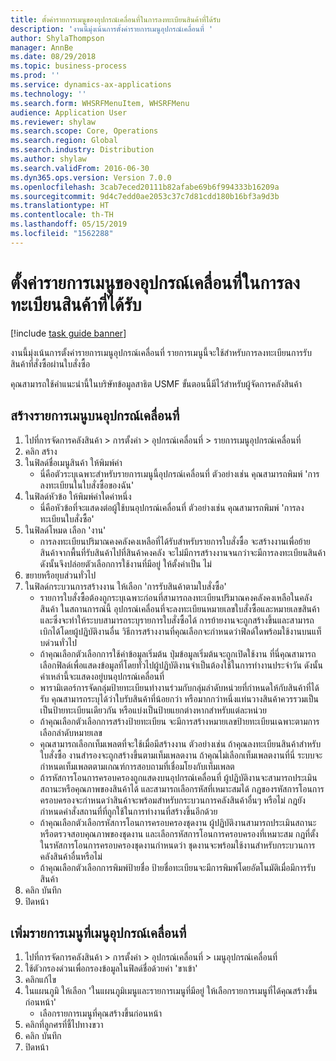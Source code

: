```yaml
---
title: ตั้งค่ารายการเมนูของอุปกรณ์เคลื่อนที่ในการลงทะเบียนสินค้าที่ได้รับ
description: 'งานนี้มุ่งเน้นการตั้งค่ารายการเมนูอุปกรณ์เคลื่อนที่ '
author: ShylaThompson
manager: AnnBe
ms.date: 08/29/2018
ms.topic: business-process
ms.prod: ''
ms.service: dynamics-ax-applications
ms.technology: ''
ms.search.form: WHSRFMenuItem, WHSRFMenu
audience: Application User
ms.reviewer: shylaw
ms.search.scope: Core, Operations
ms.search.region: Global
ms.search.industry: Distribution
ms.author: shylaw
ms.search.validFrom: 2016-06-30
ms.dyn365.ops.version: Version 7.0.0
ms.openlocfilehash: 3cab7eced20111b82afabe69b6f994333b16209a
ms.sourcegitcommit: 9d4c7edd0ae2053c37c7d81cdd180b16bf3a9d3b
ms.translationtype: HT
ms.contentlocale: th-TH
ms.lasthandoff: 05/15/2019
ms.locfileid: "1562288"
---
```

# <a name="set-up-a-mobile-device-menu-item-to-register-received-items"></a>ตั้งค่ารายการเมนูของอุปกรณ์เคลื่อนที่ในการลงทะเบียนสินค้าที่ได้รับ

[!include [task guide banner](../../includes/task-guide-banner.md)]

งานนี้มุ่งเน้นการตั้งค่ารายการเมนูอุปกรณ์เคลื่อนที่  รายการเมนูนี้จะใช้สำหรับการลงทะเบียนการรับสินค้าที่สั่งซื้อผ่านใบสั่งซื้อ  

คุณสามารถใช้คำแนะนำนี้ในบริษัทข้อมูลสาธิต USMF  ขั้นตอนนี้มีไว้สำหรับผู้จัดการคลังสินค้า


## <a name="create-a-mobile-device-menu-item"></a>สร้างรายการเมนูบนอุปกรณ์เคลื่อนที่
1. ไปที่การจัดการคลังสินค้า > การตั้งค่า > อุปกรณ์เคลื่อนที่ > รายการเมนูอุปกรณ์เคลื่อนที่
2. คลิก สร้าง
3. ในฟิลด์ชื่อเมนูสินค้า ให้พิมพ์ค่า
    * นี่คือตัวระบุเฉพาะสำหรับรายการเมนูนี้อุปกรณ์เคลื่อนที่  ตัวอย่างเช่น คุณสามารถพิมพ์ 'การลงทะเบียนในใบสั่งซื้อของฉัน'  
4. ในฟิลด์หัวข้อ ให้พิมพ์ค่าใดค่าหนึ่ง
    * นี่คือหัวข้อที่จะแสดงต่อผู้ใช้บนอุปกรณ์เคลื่อนที่  ตัวอย่างเช่น คุณสามารถพิมพ์ 'การลงทะเบียนใบสั่งซื้อ'  
5. ในฟิลด์โหมด เลือก 'งาน'
    * การลงทะเบียนปริมาณคงคลังคงเหลือที่ได้รับสำหรับรายการใบสั่งซื้อ จะสร้างงานเพื่อย้ายสินค้าจากพื้นที่รับสินค้าไปที่สินค้าคงคลัง  จะไม่มีการสร้างงานจนกว่าจะมีการลงทะเบียนสินค้า   ดังนั้นจึงปล่อยตัวเลือกการใช้งานที่มีอยู่ ให้ตั้งค่าเป็น ไม่  
6. ขยายหรือยุบส่วนทั่วไป
7. ในฟิลด์กระบวนการสร้างงาน ให้เลือก 'การรับสินค้าตามใบสั่งซื้อ'
    * รายการใบสั่งซื้อต้องถูกระบุเฉพาะก่อนที่สามารถลงทะเบียนปริมาณคงคลังคงเหลือในคลังสินค้า ในสถานการณ์นี้ อุปกรณ์เคลื่อนที่จะลงทะเบียนหมายเลขใบสั่งซื้อและหมายเลขสินค้า และซึ่งจะทำให้ระบบสามารถระบุรายการใบสั่งซื้อได้ การย้ายงานจะถูกสร้างขึ้นและสามารถเบิกได้โดยผู้ปฏิบัติงานอื่น    วิธีการสร้างงานที่คุณเลือกจะกำหนดว่าฟิลด์ใดพร้อมใช้งานบนแท็บด่วนทั่วไป  
    * ถ้าคุณเลือกตัวเลือกการใช้ค่าข้อมูลเริ่มต้น ปุ่มข้อมูลเริ่มต้นจะถูกเปิดใช้งาน  ที่นี่คุณสามารถเลือกฟิลด์เพื่อแสดงข้อมูลที่โดยทั่วไปผู้ปฏิบัติงานจำเป็นต้องใช้ในการทำงานประจำวัน ดังนั้นค่าเหล่านี้จะแสดงอยู่บนอุปกรณ์เคลื่อนที่  
    * พารามิเตอร์การจัดกลุ่มป้ายทะเบียนทำงานร่วมกับกลุ่มลำดับหน่วยที่กำหนดให้กับสินค้าที่ได้รับ  คุณสามารถระบุได้ว่าใบรับสินค้าที่น้อยกว่า หรือมากกว่าหนึ่งแท่นวางสินค้าควรรวมเป็นเป็นป้ายทะเบียนเดียวกัน หรือแบ่งเป็นป้ายแยกต่างหากสำหรับแต่ละหน่วย  
    * ถ้าคุณเลือกตัวเลือกการสร้างป้ายทะเบียน จะมีการสร้างหมายเลขป้ายทะเบียนเฉพาะตามการเลือกลำดับหมายเลข   
    * คุณสามารถเลือกเท็มเพลตที่จะใช้เมื่อมีสร้างงาน  ตัวอย่างเช่น ถ้าคุณลงทะเบียนสินค้าสำหรับใบสั่งซื้อ งานสำรองจะถูกสร้างขึ้นตามเท็มเพลตงาน ถ้าคุณไม่เลือกเท็มเพลตงานที่นี่ ระบบจะกำหนดเท็มเพลตตามเกณฑ์การสอบถามที่เชื่อมโยงกับเท็มเพลต  
    * ถ้ารหัสการโอนการครอบครองถูกแสดงบนอุปกรณ์เคลื่อนที่ ผู้ปฏิบัติงานจะสามารถประเมินสถานะหรือคุณภาพของสินค้าได้ และสามารถเลือกรหัสที่เหมาะสมได้  กฎของรหัสการโอนการครอบครองจะกำหนดว่าสินค้าจะพร้อมสำหรับกระบวนการคลังสินค้าอื่นๆ หรือไม่  กฎยังกำหนดคำสั่งสถานที่ที่ถูกใช้ในการทำงานที่สร้างขึ้นอีกด้วย   
    * ถ้าคุณเลือกตัวเลือกรหัสการโอนการครอบครองชุดงาน ผู้ปฏิบัติงานสามารถประเมินสถานะหรือตรวจสอบคุณภาพของชุดงาน และเลือกรหัสการโอนการครอบครองที่เหมาะสม  กฎที่ตั้งในรหัสการโอนการครอบครองชุดงานกำหนดว่า ชุดงานจะพร้อมใช้งานสำหรับกระบวนการคลังสินค้าอื่นหรือไม่  
    * ถ้าคุณเลือกตัวเลือกการพิมพ์ป้ายชื่อ ป้ายชื่อทะเบียนจะมีการพิมพ์โดยอัตโนมัติเมื่อมีการรับสินค้า  
8. คลิก บันทึก
9. ปิดหน้า

## <a name="add-the-menu-item-to-a-mobile-device-menu"></a>เพิ่มรายการเมนูที่เมนูอุปกรณ์เคลื่อนที่
1. ไปที่การจัดการคลังสินค้า > การตั้งค่า > อุปกรณ์เคลื่อนที่ > เมนูอุปกรณ์เคลื่อนที่
2. ใช้ตัวกรองด่วนเพื่อกรองข้อมูลในฟิลด์ชื่อด้วยค่า 'ขาเข้า'
3. คลิกแก้ไข
4. ในแผนภูมิ ให้เลือก 'ในแผนภูมิเมนูและรายการเมนูที่มีอยู่ ให้เลือกรายการเมนูที่ได้คุณสร้างขึ้นก่อนหน้า'
    * เลือกรายการเมนูที่คุณสร้างขึ้นก่อนหน้า  
5. คลิกที่ลูกศรที่ชี้ไปทางขวา
6. คลิก บันทึก
7. ปิดหน้า

